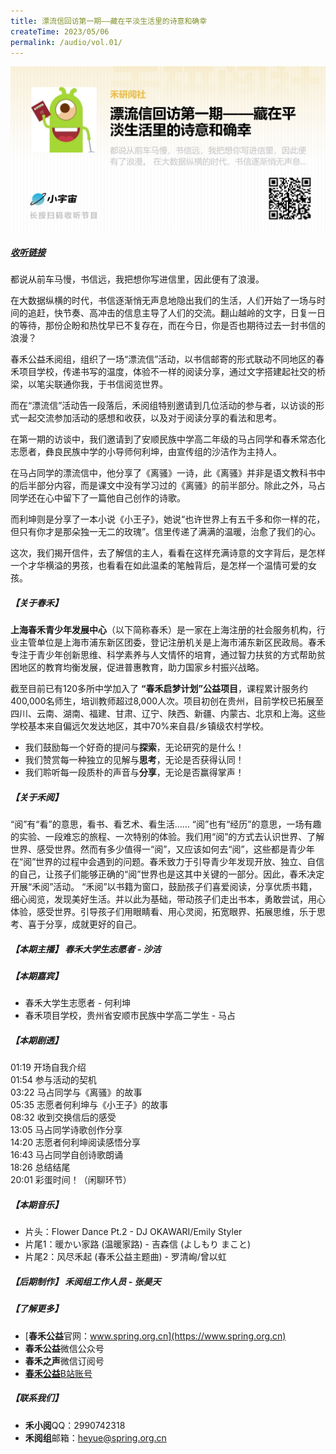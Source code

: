 ```yaml
---
title: 漂流信回访第一期——藏在平淡生活里的诗意和确幸
createTime: 2023/05/06
permalink: /audio/vol.01/
---
```


![](./image/漂流信回访第一期——藏在平淡生活里的诗意和确幸.png)
##### [收听链接](https://www.xiaoyuzhoufm.com/episodes/64565c4d94d78eb3f74446a7)
都说从前车马慢，书信远，我把想你写进信里，因此便有了浪漫。  

在大数据纵横的时代，书信逐渐悄无声息地隐出我们的生活，人们开始了一场与时间的追赶，快节奏、高冲击的信息主导了人们的交流。翻山越岭的文字，日复一日的等待，那份企盼和热忱早已不复存在，而在今日，你是否也期待过去一封书信的浪漫？

春禾公益禾阅组，组织了一场“漂流信”活动，以书信邮寄的形式联动不同地区的春禾项目学校，传递书写的温度，体验不一样的阅读分享，通过文字搭建起社交的桥梁，以笔尖联通你我，于书信阅览世界。

而在“漂流信”活动告一段落后，禾阅组特别邀请到几位活动的参与者，以访谈的形式一起交流参加活动的感想和收获，以及对于阅读分享的看法和思考。  

在第一期的访谈中，我们邀请到了安顺民族中学高二年级的马占同学和春禾常态化志愿者，彝良民族中学的小导师何利坤，由宣传组的沙洁作为主持人。  

在马占同学的漂流信中，他分享了《离骚》一诗，此《离骚》并非是语文教科书中的后半部分内容，而是课文中没有学习过的《离骚》的前半部分。除此之外，马占同学还在心中留下了一篇他自己创作的诗歌。

而利坤则是分享了一本小说《小王子》，她说“也许世界上有五千多和你一样的花，但只有你才是那朵独一无二的玫瑰”。信里传递了满满的温暖，治愈了我们的心。

这次，我们揭开信件，去了解信的主人，看看在这样充满诗意的文字背后，是怎样一个才华横溢的男孩，也看看在如此温柔的笔触背后，是怎样一个温情可爱的女孩。

##### 【关于春禾】

**上海春禾青少年发展中心**（以下简称春禾）是一家在上海注册的社会服务机构，行业主管单位是上海市浦东新区团委，登记注册机关是上海市浦东新区民政局。春禾专注于青少年创新思维、科学素养与人文情怀的培育，通过智力扶贫的方式帮助贫困地区的教育均衡发展，促进普惠教育，助力国家乡村振兴战略。

截至目前已有120多所中学加入了 **“春禾启梦计划”公益项目**，课程累计服务约400,000名师生，培训教师超过8,000人次。项目初创在贵州，目前学校已拓展至四川、云南、湖南、福建、甘肃、辽宁、陕西、新疆、内蒙古、北京和上海。这些学校基本来自偏远欠发达地区，其中70%来自县/乡镇级农村学校。

- 我们鼓励每一个好奇的提问与**探索**，无论研究的是什么！  
- 我们赞赏每一种独立的见解与**思考**，无论是否获得认同！  
- 我们聆听每一段质朴的声音与**分享**，无论是否赢得掌声！  

##### 【关于禾阅】

“阅”有“看”的意思，看书、看艺术、看生活…… “阅”也有“经历”的意思，一场有趣的实验、一段难忘的旅程、一次特别的体验。我们用“阅”的方式去认识世界、了解世界、感受世界。然而有多少值得一“阅”，又应该如何去“阅”，这些都是青少年在“阅”世界的过程中会遇到的问题。春禾致力于引导青少年发现开放、独立、自信的自己，让孩子们能够正确的“阅”世界也是这其中关键的一部分。因此，春禾决定开展“禾阅”活动。
“禾阅”以书籍为窗口，鼓励孩子们喜爱阅读，分享优质书籍，细心阅览，发现美好生活。并以此为基础，带动孩子们走出书本，勇敢尝试，用心体验，感受世界。引导孩子们用眼睛看、用心灵阅，拓宽眼界、拓展思维，乐于思考、喜于分享，成就更好的自己。

##### 【本期主播】 春禾大学生志愿者 - 沙洁

##### 【本期嘉宾】

- 春禾大学生志愿者 - 何利坤  
- 春禾项目学校，贵州省安顺市民族中学高二学生 - 马占  

##### 【本期剧透】

01:19 开场自我介绍  
01:54 参与活动的契机  
03:22 马占同学与《离骚》的故事  
05:35 志愿者何利坤与《小王子》的故事  
08:32 收到交换信后的感受  
13:05 马占同学诗歌创作分享  
14:20 志愿者何利坤阅读感悟分享  
16:43 马占同学自创诗歌朗诵  
18:26 总结结尾  
20:01 彩蛋时间！（闲聊环节）  

##### 【本期音乐】

- 片头：Flower Dance Pt.2 - DJ OKAWARI/Emily Styler  
- 片尾1：暖かい家路 (温暖家路) - 吉森信 (よしもり まこと)  
- 片尾2：风尽禾起 (春禾公益主题曲) - 罗清峋/曾以虹  

##### 【后期制作】 禾阅组工作人员 - 张昊天

##### 【了解更多】

- [**春禾公益**官网：www.spring.org.cn](https://www.spring.org.cn)  
- **春禾公益**微信公众号  
- **春禾之声**微信订阅号  
- [**春禾公益**B站账号](https://space.bilibili.com/527417804)  

##### 【联系我们】

- **禾小阅**QQ：2990742318  
- **禾阅组**邮箱：heyue@spring.org.cn